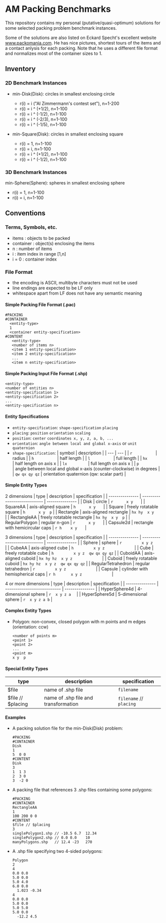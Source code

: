 # AM Packing Benchmarks

This repository contains my personal (putative/quasi-optimum) solutions for some selected packing problem benchmark instances.

Some of the solutions are also listed on Eckard Specht's excellent website www.packomania.com. He has nice pictures, shortest tours of the items and a contact anlysis for each packing. Note that he uses a different file format and normalizes most of the container sizes to 1.


## Inventory


### 2D Benchmark Instances

* min-Disk(Disk): circles in smallest enclosing circle
  * r(i) = i ("Al Zimmermann's contest set"), n=1-200
  * r(i) = i ^ (+1/2), n=1-100
  * r(i) = i ^ (-1/2), n=1-100
  * r(i) = i ^ (-2/3), n=1-100
  * r(i) = i ^ (-1/5), n=1-100

* min-Square(Disk): circles in smallest enclosing square
  * r(i) = 1, n=1-100
  * r(i) = i, n=1-100
  * r(i) = i ^ (+1/2), n=1-100
  * r(i) = i ^ (-1/2), n=1-100


### 3D Benchmark Instances

min-Sphere(Sphere): spheres in smallest enclosing sphere
  * r(i) = 1, n=1-100
  * r(i) = i, n=1-100



## Conventions


### Terms, Symbols, etc.

 * items : objects to be packed
 * container : object(s) enclosing the items
 * n : number of items
 * i : item index in range [1,n]
 * i = 0 : container index


### File Format
* the encoding is ASCII, multibyte characters must not be used
* line endings are expected to be LF only
* whitespace apart from LF does not have any semantic meaning


#### Simple Packing File Format (.pac)
```
#PACKING
#CONTAINER
  <entity-type>
  1
  <container entity-specification>
#CONTENT
   <entity-type>
   <number of items n>
   <item 1 entity-specification>
   <item 2 entity-specification>
   ...
   <item n entity-specification>
```


#### Simple Packing Input File Format (.shp)
```
<entity-type>
<number of entities n>
<entity-specification 1>
<entity-specification 2>
...
<entity-specification n>
```

#### Entity Specifications
* ```entity-specification```: ```shape-specification``` ```placing```
* ```placing```:              ```position``` ```orientation``` ```scaling```
* ```position```:             ```center``` ```coordinates x, y, z, a, b, ...```
* ```orientation```:          ```angle between local and global x-axis``` or ```unit quaternion```
* ```shape-specification```:
  | symbol            | description                                                          |
  | ---               | ---                                                                  |
  | ```r          ``` | radius                                                               |
  | ```h          ``` | half length                                                          |
  | ```l          ``` | full length                                                          |
  | ```hx         ``` | half length on axis x                                                |
  | ```lx         ``` | full length on axis x                                                |
  | ```p          ``` | angle between local and global x-axis (counter-clockwise) in degrees |
  | ```qw qx qy qz``` | orientation quaternion (qw: scalar part)                             |


#### Simple Entity Types
2 dimensions
| type            | description                      | specification       |
| --------------- | ----------------------------     | ---------------     |
| Disk            | circle                           | ```r      x y   ``` |
| SquareAA        | axis-aligned square              | ```h      x y   ``` |
| Square          | freely rotatable square          | ```h      x y  p``` |
| Rectangle       | axis-aligned rectangle           | ```hx hy  x y   ``` |
| RectangleAA     | freely rotatable rectangle       | ```hx hy  x y  p``` |
| RegularPolygon  | regular n-gon                    | ```r      x y   ``` |
| Capsule2d       | rectangle with hemicircular caps | ```r h    x y   ``` |

3 dimensions
| type               | description                      | specification                      |
| ---------------    | ----------------------------     | ---------------                    |
| Sphere             | sphere                           | ```r         x y z             ``` |
| CubeAA             | axis-aligned cube                | ```h         x y z             ``` |
| Cube               | freely rotatable cube            | ```h         x y z  qw qx qy qz``` |
| CuboidAA           | axis-aligned cuboid              | ```hx hy hz  x y z             ``` |
| Cuboid             | freely rotatable cuboid          | ```hx hy hz  x y z  qw qx qy qz``` |
| RegularTetrahedron | regular tetrahedron              | ```r         x y z             ``` |
| Capsule            | cylinder with hemispherical caps | ```r h       x y z             ``` |

4 or more dimensions
| type            | description                  | specification      |
| --------------- | ---------------------------- | ---------------    |
| HyperSphere4d   | 4-dimensional sphere         | ```r  x y z a  ``` |
| HyperSphere5d   | 5-dimensional sphere         | ```r  x y z a b``` |


#### Complex Entity Types
* Polygon: non-convex, closed polygon with m points and m edges (orientation: ccw) 
  ```
  <number of points m>
  <point 1>
  <point 2>
  ...
  <point m>
  x y  p
  ```

#### Special Entity Types
| type              | description                          | specification                   |
| ------------      | ----------------------------         | ---------------                 |
| $file             | name of .shp file                    | ```filename```                  |
| $file // $placing | name of .shp file and transformation | ```filename``` // ```placing``` |


#### Examples
* A packing solution file for the min-Disk(Disk) problem:
  ```
  #PACKING
  #CONTAINER
  Disk
  1
  5  0 0
  #CONTENT
  Disk
  3
  1  1 3
  2  3 0
  3  -2 0
  ```

* A packing file that references 3 .shp files containing some polygons:
  ```
  #PACKING
  #CONTAINER
  RectangleAA
  1
  100 200 0 0
  #CONTENT
  $file // $placing
  3
  singlePolygon1.shp // -10.5 6.7  12.34
  singlePolygon2.shp // 0.0 0.0    10
  manyPolygons.shp   // 12.4 -23   270
  ```

* A .shp file specifying two 4-sided polygons:
  ```
  Polygon
  2
  4
  0.0 0.0
  5.0 0.0
  5.0 4.0
  6.0 0.0
    1.023 -0.34
  4
  0.0 0.0
  5.0 0.0
  5.0 5.0
  5.0 0.0
    -12.2 4.5
  ```

